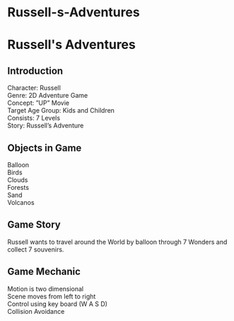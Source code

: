 # Russell-s-Adventures
<h1>Russell's Adventures</h1>
<h2>Introduction</h2>
Character: Russell <br>
Genre: 2D Adventure Game <br>
Concept:  ”UP” Movie <br>
Target Age Group: Kids and Children <br>
Consists: 7 Levels <br>
Story: Russell’s Adventure <br>

<h2>Objects in Game</h2>
Balloon <br>
Birds <br>
Clouds<br>
Forests<br>
Sand<br>
Volcanos<br>

<h2>Game Story</h2>
Russell wants to travel around the World by balloon through 7 Wonders and collect 7 souvenirs.<br>
<h2>Game Mechanic</h2>
Motion is two dimensional<br>
Scene moves from left to right<br>
Control using key board (W A S D)<br>
Collision Avoidance<br>
